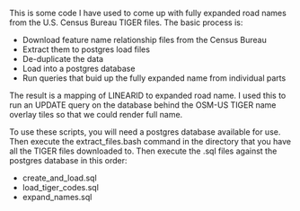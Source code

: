 This is some code I have used to come up with fully expanded road names from the U.S. Census Bureau TIGER files. 
The basic process is:
- Download feature name relationship files from the Census Bureau
- Extract them to postgres load files
- De-duplicate the data
- Load into a postgres database
- Run queries that buid up the fully expanded name from individual parts

The result is a mapping of LINEARID to expanded road name. I used this to run an UPDATE query 
on the database behind the OSM-US TIGER name overlay tiles so that we could render full name.

To use these scripts, you will need a postgres database available for use.
Then execute the extract_files.bash command in the directory that you have all the TIGER files
downloaded to. Then execute the .sql files against the postgres database in this order:
- create_and_load.sql
- load_tiger_codes.sql
- expand_names.sql
